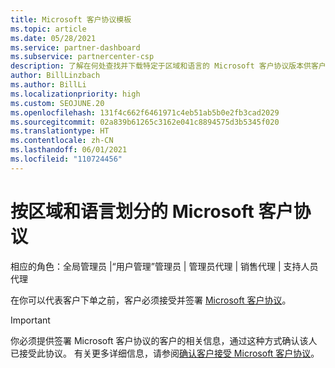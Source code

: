 ```yaml
---
title: Microsoft 客户协议模板
ms.topic: article
ms.date: 05/28/2021
ms.service: partner-dashboard
ms.subservice: partnercenter-csp
description: 了解在何处查找并下载特定于区域和语言的 Microsoft 客户协议版本供客户查看。
author: BillLinzbach
ms.author: BillLi
ms.localizationpriority: high
ms.custom: SEOJUNE.20
ms.openlocfilehash: 131f4c662f6461971c4eb51ab5b0e2fb3cad2029
ms.sourcegitcommit: 02a839b61265c3162e041c8894575d3b5345f020
ms.translationtype: HT
ms.contentlocale: zh-CN
ms.lasthandoff: 06/01/2021
ms.locfileid: "110724456"
---
```

# <a name="microsoft-customer-agreements-by-region-and-language"></a>按区域和语言划分的 Microsoft 客户协议

相应的角色：全局管理员 |“用户管理”管理员 | 管理员代理 | 销售代理 | 支持人员代理

在你可以代表客户下单之前，客户必须接受并签署 [Microsoft 客户协议](https://www.microsoft.com/licensing/docs/customeragreement)。

>[!IMPORTANT]
> 你必须提供签署 Microsoft 客户协议的客户的相关信息，通过这种方式确认该人已接受此协议。 有关更多详细信息，请参阅[确认客户接受 Microsoft 客户协议](./confirm-customer-agreement.md)。
